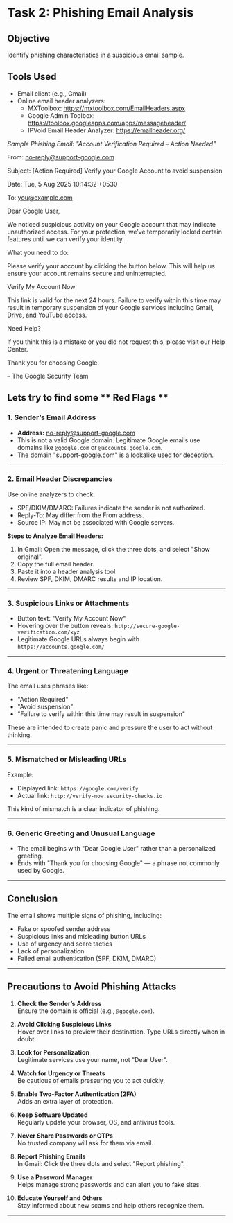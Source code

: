 # Task 2: Phishing Email Analysis

## Objective
Identify phishing characteristics in a suspicious email sample.

## Tools Used
- Email client (e.g., Gmail)
- Online email header analyzers:
  - MXToolbox: https://mxtoolbox.com/EmailHeaders.aspx
  - Google Admin Toolbox: https://toolbox.googleapps.com/apps/messageheader/
  - IPVoid Email Header Analyzer: https://emailheader.org/


*Sample Phishing Email: "Account Verification Required – Action Needed"*

From: no-reply@support-google.com

Subject: [Action Required] Verify your Google Account to avoid suspension

Date: Tue, 5 Aug 2025 10:14:32 +0530

To: you@example.com

Dear Google User,

We noticed suspicious activity on your Google account that may indicate unauthorized access. For your protection, we’ve temporarily locked certain features until we can verify your identity.

What you need to do:

Please verify your account by clicking the button below. This will help us ensure your account remains secure and uninterrupted.

 Verify My Account Now

   This link is valid for the next 24 hours. Failure to verify within this time may result in temporary suspension of your Google services including Gmail, Drive, and YouTube access.

Need Help?

If you think this is a mistake or you did not request this, please visit our Help Center.

Thank you for choosing Google.

– The Google Security Team


## Lets try to find some ** Red Flags **

### 1. Sender’s Email Address
- **Address:** no-reply@support-google.com
- This is not a valid Google domain. Legitimate Google emails use domains like `@google.com` or `@accounts.google.com`.
- The domain "support-google.com" is a lookalike used for deception.

---

### 2. Email Header Discrepancies
Use online analyzers to check:

- SPF/DKIM/DMARC: Failures indicate the sender is not authorized.
- Reply-To: May differ from the From address.
- Source IP: May not be associated with Google servers.

**Steps to Analyze Email Headers:**
1. In Gmail: Open the message, click the three dots, and select "Show original".
2. Copy the full email header.
3. Paste it into a header analysis tool.
4. Review SPF, DKIM, DMARC results and IP location.

---

### 3. Suspicious Links or Attachments
- Button text: "Verify My Account Now"
- Hovering over the button reveals: `http://secure-google-verification.com/xyz`
- Legitimate Google URLs always begin with `https://accounts.google.com/`

---

### 4. Urgent or Threatening Language
The email uses phrases like:
- "Action Required"
- "Avoid suspension"
- "Failure to verify within this time may result in suspension"

These are intended to create panic and pressure the user to act without thinking.

---

### 5. Mismatched or Misleading URLs
Example:

- Displayed link: `https://google.com/verify`
- Actual link: `http://verify-now.security-checks.io`

This kind of mismatch is a clear indicator of phishing.

---

### 6. Generic Greeting and Unusual Language
- The email begins with "Dear Google User" rather than a personalized greeting.
- Ends with "Thank you for choosing Google" — a phrase not commonly used by Google.

---

## Conclusion

The email shows multiple signs of phishing, including:

- Fake or spoofed sender address
- Suspicious links and misleading button URLs
- Use of urgency and scare tactics
- Lack of personalization
- Failed email authentication (SPF, DKIM, DMARC)

---

## Precautions to Avoid Phishing Attacks

1. **Check the Sender’s Address**  
   Ensure the domain is official (e.g., `@google.com`).

2. **Avoid Clicking Suspicious Links**  
   Hover over links to preview their destination. Type URLs directly when in doubt.

3. **Look for Personalization**  
   Legitimate services use your name, not "Dear User".

4. **Watch for Urgency or Threats**  
   Be cautious of emails pressuring you to act quickly.

5. **Enable Two-Factor Authentication (2FA)**  
   Adds an extra layer of protection.

6. **Keep Software Updated**  
   Regularly update your browser, OS, and antivirus tools.

7. **Never Share Passwords or OTPs**  
   No trusted company will ask for them via email.

8. **Report Phishing Emails**  
   In Gmail: Click the three dots and select "Report phishing".

9. **Use a Password Manager**  
   Helps manage strong passwords and can alert you to fake sites.

10. **Educate Yourself and Others**  
    Stay informed about new scams and help others recognize them.

---




